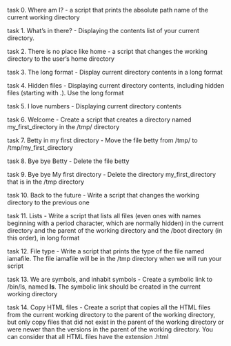 task 0. Where am I? -  a script that prints the absolute path name of the current working directory

task 1. What’s in there? - Displaying the contents list of your current directory.

task 2. There is no place like home - a script that changes the working directory to the user’s home directory

task 3. The long format - Display current directory contents in a long format

task 4. Hidden files - Displaying current directory contents, including hidden files (starting with .). Use the long format

task 5. I love numbers - Displaying current directory contents

task 6. Welcome - Create a script that creates a directory named my_first_directory in the /tmp/ directory

task 7. Betty in my first directory - Move the file betty from /tmp/ to /tmp/my_first_directory

task 8. Bye bye Betty - Delete the file betty

task 9. Bye bye My first directory - Delete the directory my_first_directory that is in the /tmp directory

task 10. Back to the future - Write a script that changes the working directory to the previous one

task 11. Lists - Write a script that lists all files (even ones with names beginning with a period character, which are normally hidden) in the current directory and the parent of the working directory and the /boot directory (in this order), in long format

task 12. File type - Write a script that prints the type of the file named iamafile. The file iamafile will be in the /tmp directory when we will run your script

task 13. We are symbols, and inhabit symbols - Create a symbolic link to /bin/ls, named __ls__. The symbolic link should be created in the current working directory

task 14. Copy HTML files - Create a script that copies all the HTML files from the current working directory to the parent of the working directory, but only copy files that did not exist in the parent of the working directory or were newer than the versions in the parent of the working directory.
You can consider that all HTML files have the extension .html


